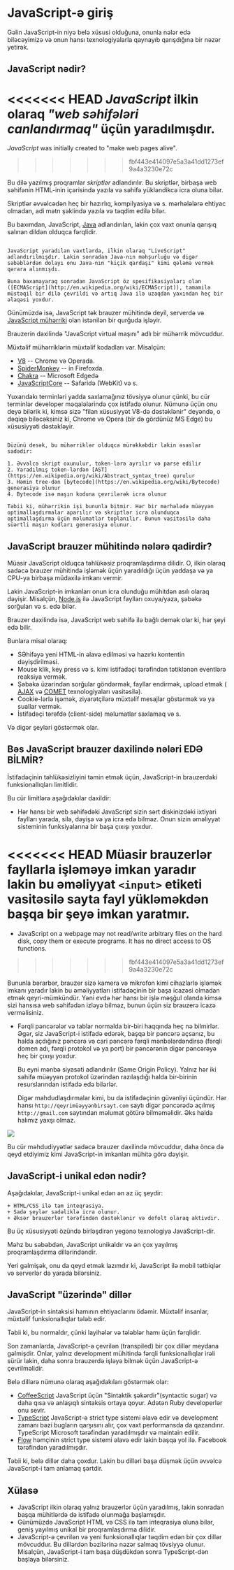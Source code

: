# JavaScript-ə giriş

Gəlin JavaScript-in niyə belə xüsusi olduğuna, onunla nələr edə biləcəyimizə və onun hansı texnologiyalarla qaynayıb qarışdığına bir nəzər yetirək.

## JavaScript nədir?

<<<<<<< HEAD
_JavaScript_ ilkin olaraq _"web səhifələri canlandırmaq"_ üçün yaradılmışdır.
=======
*JavaScript* was initially created to "make web pages alive".
>>>>>>> fbf443e414097e5a3a41dd1273ef9a4a3230e72c

Bu dilə yazılmış proqramlar _skriptlər_ adlandırılır. Bu skriptlər, birbaşa web səhifənin HTML-inin içərisində yazıla və səhifə yükləndikcə icra oluna bilər.

Skriptlər əvvəlcədən heç bir hazırlıq, kompilyasiya və s. mərhələlərə ehtiyac olmadan, adi mətn şəklində yazıla və təqdim edilə bilər.

Bu baxımdan, JavaScript, [Java](<https://en.wikipedia.org/wiki/Java_(programming_language)>) adlandırılan, lakin çox vaxt onunla qarışıq salınan dildən olduqca fərqlidir.

```smart header="Bəs onda niyə <u>Java</u>Script?"

JavaScript yaradılan vaxtlarda, ilkin olaraq "LiveScript" adlandırılmışdır. Lakin sonradan Java-nın məhşurluğu və digər səbəblərdən dolayı onu Java-nın "kiçik qardaşı" kimi qələmə vermək qərara alınmışdı.

Buna baxamayaraq sonradan JavaScript öz spesifikasiyaları olan ([ECMAScript](http://en.wikipedia.org/wiki/ECMAScript)), tamamilə müstəqil bir dilə çevrildi və artıq Java ilə uzaqdan yaxından heç bir əlaqəsi yoxdur.

```

Günümüzdə isə, JavaScript tək brauzer mühitində deyil, serverdə və [JavaScript mühərriki](https://en.wikipedia.org/wiki/JavaScript_engine) olan istənilən bir qurğuda işləyir.

Brauzerin daxilində "JavaScript virtual maşını" adlı bir mühərrik mövcuddur.

Müxtəlif mühərriklərin müxtəlif kodadları var. Misalçün:

- [V8](<https://en.wikipedia.org/wiki/V8_(JavaScript_engine)>) -- Chrome və Operada.
- [SpiderMonkey](https://en.wikipedia.org/wiki/SpiderMonkey) -- in Firefoxda.
- [Chakra](<https://en.wikipedia.org/wiki/Chakra_(JScript_engine)>) -- Microsoft Edgedə
- [JavaScriptCore](https://en.wikipedia.org/wiki/WebKit#JavaScriptCore) -- Safaridə (WebKit) və s.

Yuxarıdakı terminləri yadda saxlamağınız tövsiyyə olunur çünki, bu cür terminlər developer məqalələrində çox istifadə olunur. Nümunə üçün onu deyə bilərik ki, kimsə sizə "filan xüsusiyyət V8-də dəstəklənir" deyəndə, o dəqiqə biləcəksiniz ki, Chrome və Opera (bir də gördünüz MS Edge) bu xüsusiyyəti dəstəkləyir.

```smart header="Bəs bu mühərriklər necə işləyir?"

Düzünü desək, bu mühərriklər olduqca mürəkkəbdir lakin əsaslar sadədir:

1. Əvvəlcə skript oxunulur, token-lərə ayrılır və parse edilir
2. Yaradılmış token-lərdən [AST](https://en.wikipedia.org/wiki/Abstract_syntax_tree) qurulur
3. Həmin tree-dən [bytecode](https://en.wikipedia.org/wiki/Bytecode) generasiya olunur
4. Bytecode isə maşın koduna çevrilərək icra olunur

Təbii ki, mühərrikin işi bununla bitmir. Hər bir mərhələdə müəyyən optimallaşdırmalar aparılır və skriptlər icra olunduqca optimallaşdırma üçün məlumatlar toplanılır. Bunun vasitəsilə daha süərtli maşın kodları generasiya olunur.
```

## JavaScript brauzer mühitində nələrə qadirdir?

Müasir JavaScript olduqca təhlükəsiz proqramlaşdırma dilidir. O, ilkin olaraq sadəcə brauzer mühitində işləmək üçün yaradıldığı üçün yaddaşa və ya CPU-ya birbaşa müdaxilə imkanı vermir.

Lakin JavaScript-in imkanları onun icra olunduğu mühitdən asılı olaraq dəyişir. Misalçün, [Node.js](https://wikipedia.org/wiki/Node.js) ilə JavaScript faylları oxuya/yaza, şəbəkə sorğuları və s. edə bilər.

Brauzer daxilində isə, JavaScript web səhifə ilə bağlı demək olar ki, hər şeyi edə bilir.

Bunlara misal olaraq:

- SƏhifəyə yeni HTML-in əlavə edilməsi və hazırkı kontentin dəyişdirilməsi.
- Mouse klik, key press və s. kimi istifadəçi tərəfindən tətiklənən eventlərə reaksiya vermək.
- Şəbəkə üzərindən sorğular göndərmək, fayllar endirmək, upload etmək ( [AJAX](<https://en.wikipedia.org/wiki/Ajax_(programming)>) və [COMET](<https://en.wikipedia.org/wiki/Comet_(programming)>) texnologiyaları vasitəsilə).
- Cookie-lərlə işəmək, ziyarətçilərə müxtəlif mesajlar göstərmək və ya suallar vermək.
- İstifadəçi tərəfdə (client-side) məlumatlar saxlamaq və s.

Və digər şeyləri göstərmək olar.

## Bəs JavaScript brauzer daxilində nələri EDƏ BİLMİR?

İstifadəçinin təhlükəsizliyini təmin etmək üçün, JavaScript-in brauzerdəki funksionallıqları limitlidir.

Bu cür limitlərə aşağıdakılar daxildir:

- Hər hansı bir web səhifədəki JavaScript sizin sərt diskinizdəki ixtiyari faylları yarada, silə, dəyişə və ya icra edə bilməz. Onun sizin əməliyyat sisteminin funksiyalarına bir başa çıxışı yoxdur.

<<<<<<< HEAD
  Müasir brauzerlər fayllarla işləməyə imkan yaradır lakin bu əməliyyat `<input>` etiketi vasitəsilə sayta fayl yükləməkdən başqa bir şeyə imkan yaratmır.
=======
- JavaScript on a webpage may not read/write arbitrary files on the hard disk, copy them or execute programs. It has no direct access to OS functions.
>>>>>>> fbf443e414097e5a3a41dd1273ef9a4a3230e72c

  Bununla bərarbər, brauzer sizə kamera və mikrofon kimi cihazlarlə işləmək imkanı yaradır lakin bu əməliyyatları istifadəçinin bir başa icazəsi olmadan etmək qeyri-mümkündür. Yəni evdə hər hansı bir işlə məşğul olanda kimsə sizi hansısa web səhifədən izləyə bilməz, bunun üçün siz brauzerə icazə verməlisiniz.

- Fərqli pəncərələr və tablar normalda bir-biri haqqında heç nə bilmirlər. Əgər, siz JavaScript-i istifadə edərək, başqa bir pəncərə açsanız, bu halda açdığınız pəncərə və cari pəncərə fərqli mənbələrdəndirsə (fərqli domen adı, fərqli protokol və ya port) bir pəncərənin digər pəncərəyə heç bir çıxışı yoxdur.

  Bu eyni mənbə siyasəti adlandırılır (Same Origin Policy). Yalnız hər iki səhifə müəyyən protokol üzərindən razılaşdığı halda bir-birinin resurslarından istifadə edə bilərlər.

  Digər mahdudlaşdırmalar kimi, bu da istifadəçinin güvənliyi üçündür. Hər hansı `http://qeyrimüəyyənbirsayt.com` saytı digər pəncərədə açılmış `http://gmail.com` saytından məlumat götürə bilməməlidir. Əks halda halımız yaxşı olmaz.

![](limitations.svg)

Bu cür məhdudiyyətlər sadəcə brauzer daxilində mövcuddur, daha öncə də qeyd etdiyimiz kimi JavaScript-in imkanları mühitə görə dəyişir.

## JavaScript-i unikal edən nədir?

Aşağıdakılar, JavaScript-i unikal edən ən az üç şeydir:

```compare
+ HTML/CSS ilə tam inteqrasiya.
+ Sadə şeylər sadəliklə icra olunur.
+ Əksər brauzerlər tərəfindən dəstəklənir və defolt olaraq aktivdir.
```

Bu üç xüsusiyyəti özündə birləşdirən yegənə texnologiya JavaScript-dir.

Məhz bu səbəbdən, JavaScript unikaldır və ən çox yayılmış proqramlaşdırma dillərindəndir.

Yeri gəlmişək, onu da qeyd etmək lazımdır ki, JavaScript ilə mobil tətbiqlər və serverlər də yarada bilərsiniz.

## JavaScript "üzərində" dillər

JavaScript-in sintaksisi hamının ehtiyaclarını ödəmir. Müxtəlif insanlar, müxtəlif funksionallıqlar tələb edir.

Təbii ki, bu normaldır, çünki layihələr və tələblər hamı üçün fərqlidir.

Son zamanlarda, JavaScript-ə çevrilən (transpiled) bir çox dillər meydana gəlmişdir. Onlar, yalnız development mühitində fərqli funksionallıqlar irəli sürür lakin, daha sonra brauzerdə işləyə bilmək üçün JavaScript-ə çevrilməlidir.

Belə dillərə nümunə olaraq aşağıdakıları göstərmək olar:

- [CoffeeScript](http://coffeescript.org/) JavaScript üçün "Sintaktik şəkərdir"(syntactic sugar) və daha qısa və anlaşıqlı sintaksis ortaya qoyur. Adətən Ruby developerlər onu sevir.
- [TypeScript](http://www.typescriptlang.org/) JavaScript-ə strict type sistemi əlavə edir və development zamanı bəzi bugların qarşısını alır, çox vaxt performansda da qazandırır. TypeScript Microsoft tərəfindən yaradılmışdır və maintain edilir.
- [Flow](http://flow.org/) həmçinin strict type sistemi əlavə edir lakin başqa yol ilə. Facebook tərəfindən yaradılmışdır.

Təbii ki, belə dillər daha çoxdur. Lakin bu dilləri başa düşmək üçün əvvəlcə JavaScript-i tam anlamaq şərtdir.

## Xülasə

- JavaScript ilkin olaraq yalnız brauzerlər üçün yaradılmış, lakin sonradan başqa mühitlərdə də istifadə olunmağa başlamışdır.
- Günümüzdə JavaScript HTML və CSS ilə tam inteqrasiya oluna bilər, geniş yayılmış unikal bir proqramlaşdırma dilidir.
- JavaScript-ə çevrilən və yeni funksionallıqlar təqdim edən bir çox dillər mövcuddur. Bu dillərdən bəzilərinə nəzər salmaq tövsiyyə olunur. Misalçün, JavaScript-i tam başa düşdükdən sonra TypeScript-dən başlaya bilərsiniz.
